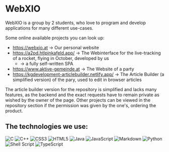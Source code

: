 # WebXIO

WebXIO is a group by 2 students, who love to program and develop applications for many different use-cases.

Some online available projects you can look up:

 - https://webxio.at -> Our personal website
 - https://a2pd.htlpinkafeld.app/ -> The Webinterface for the live-tracking of a rocket, flying in October, developed by us
   * -> a fully self-written SPA
 - https://www.aktive-gemeinde.at -> The Website of a party 
 - https://kgdevelopment-articlebuilder.netlify.app/  -> The Article Builder (a simplified version) of the pary, used to edit in browser articles

The article builder version for the repository is simplified and lacks many features, as the backend and the exact requests have to remain private as wished by the owner of the page.
Other projects can be viewed in the repository section if the permission was given by the one's, ordering the product.

## The technologies we use:

![C](https://img.shields.io/badge/c-%2300599C.svg?style=for-the-badge&logo=c&logoColor=white)
![C++](https://img.shields.io/badge/c++-%2300599C.svg?style=for-the-badge&logo=c%2B%2B&logoColor=white)
![CSS3](https://img.shields.io/badge/css3-%231572B6.svg?style=for-the-badge&logo=css3&logoColor=white)
![HTML5](https://img.shields.io/badge/html5-%23E34F26.svg?style=for-the-badge&logo=html5&logoColor=white)
![Java](https://img.shields.io/badge/java-%23ED8B00.svg?style=for-the-badge&logo=java&logoColor=white)
![JavaScript](https://img.shields.io/badge/javascript-%23323330.svg?style=for-the-badge&logo=javascript&logoColor=%23F7DF1E)
![Markdown](https://img.shields.io/badge/markdown-%23000000.svg?style=for-the-badge&logo=markdown&logoColor=white)
![Python](https://img.shields.io/badge/python-3670A0?style=for-the-badge&logo=python&logoColor=ffdd54)
![Shell Script](https://img.shields.io/badge/shell_script-%23121011.svg?style=for-the-badge&logo=gnu-bash&logoColor=white)
![TypeScript](https://img.shields.io/badge/typescript-%23007ACC.svg?style=for-the-badge&logo=typescript&logoColor=white)
